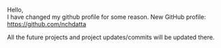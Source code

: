 Hello, <br>
I have changed my github profile for some reason.
New GitHub profile: https://github.com/nchdatta

All the future projects and project updates/commits will be updated there.
